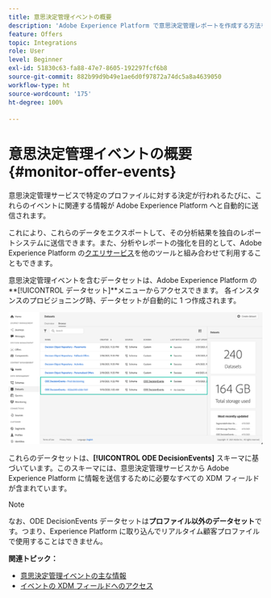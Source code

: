 ```yaml
---
title: 意思決定管理イベントの概要
description: 'Adobe Experience Platform で意思決定管理レポートを作成する方法を説明します。 '
feature: Offers
topic: Integrations
role: User
level: Beginner
exl-id: 51830c63-fa88-47e7-8605-192297fcf6b8
source-git-commit: 882b99d9b49e1ae6d0f97872a74dc5a8a4639050
workflow-type: ht
source-wordcount: '175'
ht-degree: 100%

---
```


# 意思決定管理イベントの概要 {#monitor-offer-events}

意思決定管理サービスで特定のプロファイルに対する決定が行われるたびに、これらのイベントに関連する情報が Adobe Experience Platform へと自動的に送信されます。


これにより、これらのデータをエクスポートして、その分析結果を独自のレポートシステムに送信できます。また、分析やレポートの強化を目的として、Adobe Experience Platform の[クエリサービス](https://experienceleague.adobe.com/docs/experience-platform/query/home.html?lang=ja)を他のツールと組み合わせて利用することもできます。

意思決定管理イベントを含むデータセットは、Adobe Experience Platform の&#x200B;**[!UICONTROL データセット]**メニューからアクセスできます。
各インスタンスのプロビジョニング時、データセットが自動的に 1 つ作成されます。

![](../assets/events-datasets-list.png)

これらのデータセットは、**[!UICONTROL ODE DecisionEvents]** スキーマに基づいています。このスキーマには、意思決定管理サービスから Adobe Experience Platform に情報を送信するために必要なすべての XDM フィールドが含まれています。


>[!NOTE]
>
>なお、ODE DecisionEvents データセットは&#x200B;**プロファイル以外のデータセット**&#x200B;です。つまり、Experience Platform に取り込んでリアルタイム顧客プロファイルで使用することはできません。

**関連トピック：**

* [意思決定管理イベントの主な情報](../reports/key-information.md)
* [イベントの XDM フィールドへのアクセス](../reports/xdm-fields.md)
